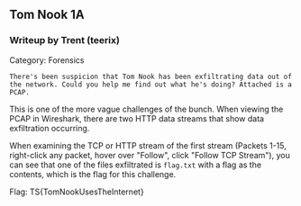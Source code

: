 ## Tom Nook 1A
### Writeup by Trent (teerix)

Category: Forensics

```
There's been suspicion that Tom Nook has been exfiltrating data out of the network. Could you help me find out what he's doing? Attached is a PCAP.
```

This is one of the more vague challenges of the bunch. When viewing the PCAP in Wireshark, there are two HTTP data streams that show data exfiltration occurring.

When examining the TCP or HTTP stream of the first stream (Packets 1-15, right-click any packet, hover over "Follow", click "Follow TCP Stream"), you can see that one of the files exfiltrated is `flag.txt` with a flag as the contents, which is the flag for this challenge.

Flag: TS{TomNookUsesTheInternet}
